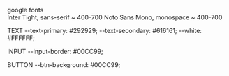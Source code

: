 google fonts  
Inter Tight, sans-serif ~ 400-700 
Noto Sans Mono, monospace ~ 400-700

TEXT
--text-primary: #292929;
--text-secondary: #616161;
--white: #FFFFFF;

INPUT
--input-border: #00CC99;

BUTTON
--btn-background: #00CC99;
